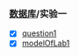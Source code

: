 ### [数据库](../../readme.md)/实验一

- [x] [question1](./questions.md)
- [x] [modelOfLab1](connection.md)